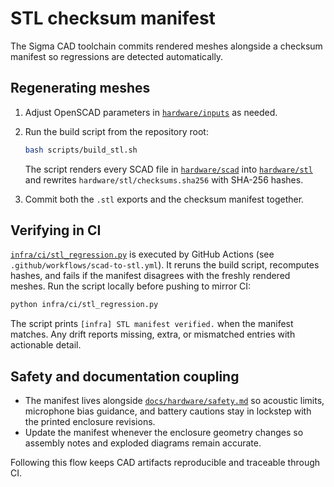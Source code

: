 # STL checksum manifest

The Sigma CAD toolchain commits rendered meshes alongside a checksum manifest so
regressions are detected automatically.

## Regenerating meshes

1. Adjust OpenSCAD parameters in [`hardware/inputs`](../../hardware/inputs/) as
   needed.
2. Run the build script from the repository root:

   ```bash
   bash scripts/build_stl.sh
   ```

   The script renders every SCAD file in [`hardware/scad`](../../hardware/scad/)
   into [`hardware/stl`](../../hardware/stl/) and rewrites
   `hardware/stl/checksums.sha256` with SHA-256 hashes.

3. Commit both the `.stl` exports and the checksum manifest together.

## Verifying in CI

[`infra/ci/stl_regression.py`](../../infra/ci/stl_regression.py) is executed by
GitHub Actions (see `.github/workflows/scad-to-stl.yml`).  It reruns the build
script, recomputes hashes, and fails if the manifest disagrees with the freshly
rendered meshes.  Run the script locally before pushing to mirror CI:

```bash
python infra/ci/stl_regression.py
```

The script prints `[infra] STL manifest verified.` when the manifest matches.
Any drift reports missing, extra, or mismatched entries with actionable detail.

## Safety and documentation coupling

- The manifest lives alongside [`docs/hardware/safety.md`](safety.md) so acoustic
  limits, microphone bias guidance, and battery cautions stay in lockstep with
  the printed enclosure revisions.
- Update the manifest whenever the enclosure geometry changes so assembly notes
  and exploded diagrams remain accurate.

Following this flow keeps CAD artifacts reproducible and traceable through CI.
